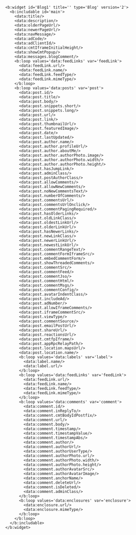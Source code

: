     <b:widget id='Blog1' title='' type='Blog' version='2'>
      <b:includable id='main'>
        <data:title/>
        <data:description/>
        <data:olderPageUrl/>
        <data:newerPageUrl/>
        <data:navMessage/>
        <data:adCode/>
        <data:adClientId/>
        <data:cmtIframeInitialHeight/>
        <data:showCmtPopup/>
        <data:messages.blogComment/>
        <b:loop values='data:feedLinks' var='feedLink'>
          <data:feedLink.url/>
          <data:feedLink.name/>
          <data:feedLink.feedType/>
          <data:feedLink.mimeType/>
        </b:loop>
        <b:loop values='data:posts' var='post'>
          <data:post.id/>
          <data:post.title/>
          <data:post.body/>
          <data:post.snippets.short/>
          <data:post.snippets.long/>
          <data:post.url/>
          <data:post.link/>
          <data:post.thumbnailUrl/>
          <data:post.featuredImage/>
          <data:post.date/>
          <data:post.lastUpdated/>
          <data:post.author.name/>
          <data:post.author.profileUrl/>
          <data:post.author.aboutMe/>
          <data:post.author.authorPhoto.image/>
          <data:post.author.authorPhoto.width/>
          <data:post.author.authorPhoto.height/>
          <data:post.hasJumpLink/>
          <data:post.adminClass/>
          <data:post.postAuthorClass/>
          <data:post.allowComments/>
          <data:post.allowNewComments/>
          <data:post.noNewCommentsText/>
          <data:post.numberOfComments/>
          <data:post.commentsUrl/>
          <data:post.commentsUrlOnclick/>
          <data:post.commentPagingRequired/>
          <data:post.hasOlderLinks/>
          <data:post.oldLinkClass/>
          <data:post.oldestLinkUrl/>
          <data:post.olderLinkUrl/>
          <data:post.hasNewerLinks/>
          <data:post.newLinkClass/>
          <data:post.newerLinkUrl/>
          <data:post.newestLinkUrl/>
          <data:post.commentRangeText/>
          <data:post.commentFormIframeSrc/>
          <data:post.embedCommentForm/>
          <data:post.showThreadedComments/>
          <data:post.commentSrc/>
          <data:post.commentFeed/>
          <data:post.commentJso/>
          <data:post.commentHtml/>
          <data:post.commentMsgs/>
          <data:post.commentConfig/>
          <data:post.avatarIndentClass/>
          <data:post.includeAd/>
          <data:post.adNumber/>
          <data:post.allowIframeComments/>
          <data:post.iframeCommentSrc/>
          <data:post.viewType/>
          <data:post.commentSource/>
          <data:post.emailPostUrl/>
          <data:post.shareUrl/>
          <data:post.reactionsUrl/>
          <data:post.cmtfpIframe/>
          <data:post.appRpcRelayPath/>
          <data:post.location.mapsUrl/>
          <data:post.location.name/>
          <b:loop values='data:labels' var='label'>
            <data:label.name/>
            <data:label.url/>
          </b:loop>
          <b:loop values='data:feedLinks' var='feedLink'>
            <data:feedLink.url/>
            <data:feedLink.name/>
            <data:feedLink.feedType/>
            <data:feedLink.mimeType/>
          </b:loop>
          <b:loop values='data:comments' var='comment'>
            <data:comment.id/>
            <data:comment.inReplyTo/>
            <data:comment.cmtBodyIdPostfix/>
            <data:comment.url/>
            <data:comment.body/>
            <data:comment.timestamp/>
            <data:comment.timestampValue/>
            <data:comment.timestampAbs/>
            <data:comment.author/>
            <data:comment.authorUrl/>
            <data:comment.authorUserType/>
            <data:comment.authorPhoto.url/>
            <data:comment.authorPhoto.width/>
            <data:comment.authorPhoto.height/>
            <data:comment.authorAvatarSrc/>
            <data:comment.authorAvatarImage/>
            <data:comment.anchorName/>
            <data:comment.deleteUrl/>
            <data:comment.isDeleted/>
            <data:comment.adminClass/>
          </b:loop>
          <b:loop values='data:enclosures' var='enclosure'>
            <data:enclosure.url/>
            <data:enclosure.mimeType/>
          </b:loop>
        </b:loop>
      </b:includable>
    </b:widget>
